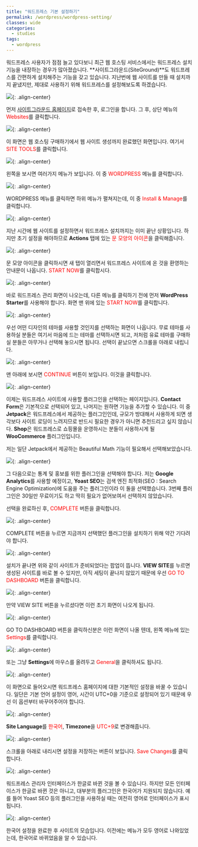 ```yaml
---
title: "워드프레스 기본 설정하기"
permalink: /wordpress/wordpress-setting/
classes: wide
categories:
  - studies
tags:
  - wordpress
---
```


워드프레스 사용자가 점점 늘고 있다보니 최근 웹 호스팅 서비스에서는 워드프레스 설치 기능을 내장하는 경우가 많아졌습니다. **사이트그라운드(SiteGround)**도 워드프레스를 간편하게 설치해주는 기능을 갖고 있습니다. 지난번에 웹 사이트를 만들 때 설치까지 끝냈지만, 제대로 사용하기 위해 워드프레스를 설정해보도록 하겠습니다.

![](https://github.com/JoonsuRyu/images/blob/master/WordPress/004/01.png?raw=true){: .align-center}

먼저 [사이트그라운드 홈페이지](https://siteground.com/)로 접속한 후, 로그인을 합니다. 그 후, 상단 메뉴의 <span style="color:red">Websites</span>를 클릭합니다.

![](https://github.com/JoonsuRyu/images/blob/master/WordPress/004/02.png?raw=true){: .align-center}

이 화면은 웹 호스팅 구매하기에서 웹 사이트 생성까지 완료했던 화면입니다. 여기서 <span style="color:red">SITE TOOLS</span>를 클릭합니다.

![](https://github.com/JoonsuRyu/images/blob/master/WordPress/004/03.png?raw=true){: .align-center}

왼쪽을 보시면 여러가지 메뉴가 보입니다. 이 중 <span style="color:red">WORDPRESS</span> 메뉴를 클릭합니다.

![](https://github.com/JoonsuRyu/images/blob/master/WordPress/004/04.png?raw=true){: .align-center}

WORDPRESS 메뉴를 클릭하면 하위 메뉴가 펼쳐지는데, 이 중 <span style="color:red">Install & Manage</span>를 클릭합니다.

![](https://github.com/JoonsuRyu/images/blob/master/WordPress/004/05.png?raw=true){: .align-center}

지난 시간에 웹 사이트를 설정하면서 워드프레스 설치까지는 이미 끝난 상황입니다. 하지만 초기 설정을 해야하므로 **Actions** 탭에 있는 <span style="color:red">문 모양의 아이콘</span>을 클릭해줍니다.

![](https://github.com/JoonsuRyu/images/blob/master/WordPress/004/06.png?raw=true){: .align-center}

문 모양 아이콘을 클릭하시면 새 탭이 열리면서 워드프레스 사이트에 온 것을 환영하는 안내문이 나옵니다. <span style="color:red">START NOW</span>를 클릭합시다.

![](https://github.com/JoonsuRyu/images/blob/master/WordPress/004/07.png?raw=true){: .align-center}

바로 워드프레스 관리 화면이 나오는데, 다른 메뉴를 클릭하기 전에 먼저 **WordPress Starter**를 사용해야 합니다. 화면 맨 위에 있는 <span style="color:red">START NOW</span>를 클릭합니다.

![](https://github.com/JoonsuRyu/images/blob/master/WordPress/004/08.png?raw=true){: .align-center}

우선 어떤 디자인의 테마를 사용할 것인지를 선택하는 화면이 나옵니다. 무료 테마를 사용하실 분들은 여기서 마음에 드는 테마를 선택하시면 되고, 저처럼 유료 테마를 구매하실 분들은 아무거나 선택해 놓으시면 됩니다. 선택이 끝났으면 스크롤을 아래로 내립니다.

![](https://github.com/JoonsuRyu/images/blob/master/WordPress/004/09.png?raw=true){: .align-center}

맨 아래에 보시면 <span style="color:red">CONTINUE</span> 버튼이 보입니다. 이것을 클릭합니다.

![](https://github.com/JoonsuRyu/images/blob/master/WordPress/004/10.png?raw=true){: .align-center}

이제는 워드프레스 사이트에 사용할 플러그인을 선택하는 페이지입니다. **Contact Form**은 기본적으로 선택되어 있고, 나머지는 원하면 기능을 추가할 수 있습니다. 이 중 **Jetpack**은 워드프레스에서 제공하는 플러그인인데, 규모가 방대해서 사용하게 되면 생각보다 사이트 로딩이 느려지므로 반드시 필요한 경우가 아니면 추천드리고 싶지 않습니다. **Shop**은 워드프레스로 쇼핑몰을 운영하시는 분들이 사용하시게 될 **WooCommerce** 플러그인입니다.

저는 일단 Jetpack에서 제공하는 Beautiful Math 기능이 필요해서 선택해보았습니다.

![](https://github.com/JoonsuRyu/images/blob/master/WordPress/004/11.png?raw=true){: .align-center}

그 다음으로는 통계 및 홍보를 위한 플러그인을 선택해야 합니다. 저는 **Google Analytics**를 사용할 예정이고, **Yoast SEO**는 검색 엔진 최적화(SEO : Search Engine Optimization)에 도움을 주는 플러그인이라 이 둘을 선택했습니다. 3번째 플러그인은 30일만 무료이기도 하고 딱히 필요가 없어보여서 선택하지 않았습니다.

선택을 완료하신 후, <span style="color:red">COMPLETE</span> 버튼을 클릭합니다.

![](https://github.com/JoonsuRyu/images/blob/master/WordPress/004/12.png?raw=true){: .align-center}

COMPLETE 버튼을 누르면 지금까지 선택했던 플러그인을 설치하기 위해 약간 기다려야 합니다.

![](https://github.com/JoonsuRyu/images/blob/master/WordPress/004/13.png?raw=true){: .align-center}

설치가 끝나면 위와 같이 사이트가 준비되었다는 팝업이 뜹니다. **VIEW SITE**를 누르면 생성된 사이트를 바로 볼 수 있지만, 아직 세팅이 끝나지 않았기 때문에 우선 <span style="color:red">GO TO DASHBOARD</span> 버튼을 클릭합니다.

![](https://github.com/JoonsuRyu/images/blob/master/WordPress/004/14.png?raw=true){: .align-center}

만약 VIEW SITE 버튼을 누르셨다면 이런 초기 화면이 나오게 됩니다.

![](https://github.com/JoonsuRyu/images/blob/master/WordPress/004/15.png?raw=true){: .align-center}

GO TO DASHBOARD 버튼을 클릭하신분은 이런 화면이 나올 텐데, 왼쪽 메뉴에 있는 <span style="color:red">Settings</span>를 클릭합니다.

![](https://github.com/JoonsuRyu/images/blob/master/WordPress/004/16.png?raw=true){: .align-center}

또는 그냥 **Settings**에 마우스를 올려두고 <span style="color:red">General</span>을 클릭하셔도 됩니다.

![](https://github.com/JoonsuRyu/images/blob/master/WordPress/004/17.png?raw=true){: .align-center}

이 화면으로 들어오시면 워드프레스 홈페이지에 대한 기본적인 설정을 바꿀 수 있습니다. 일단은 기본 언어 설정이 영어, 시간이 UTC+0을 기준으로 설정되어 있기 때문에 우선 이 옵션부터 바꾸어주어야 합니다.

![](https://github.com/JoonsuRyu/images/blob/master/WordPress/004/18.png?raw=true){: .align-center}

**Site Language**를 <span style="color:red">한국어</span>, **Timezone**을 <span style="color:red">UTC+9</span>로 변경해줍니다.

![](https://github.com/JoonsuRyu/images/blob/master/WordPress/004/19.png?raw=true){: .align-center}

스크롤을 아래로 내리시면 설정을 저장하는 버튼이 보입니다. <span style="color:red">Save Changes</span>를 클릭합니다.

![](https://github.com/JoonsuRyu/images/blob/master/WordPress/004/20.png?raw=true){: .align-center}

워드프레스 관리자 인터페이스가 한글로 바뀐 것을 볼 수 있습니다. 하지만 모든 인터페이스가 한글로 바뀐 것은 아니고, 대부분의 플러그인은 한국어가 지원되지 않습니다. 예를 들어 Yoast SEO 등의 플러그인을 사용하실 때는 여전히 영어로 인터페이스가 표시됩니다.

![](https://github.com/JoonsuRyu/images/blob/master/WordPress/004/21.png?raw=true){: .align-center}

한국어 설정을 완료한 후 사이트의 모습입니다. 이전에는 메뉴가 모두 영어로 나와있었는데, 한국어로 바뀌었음을 알 수 있습니다.